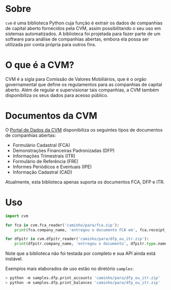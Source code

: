 # Sobre

`cvm` é uma biblioteca Python cuja função é extrair os dados de companhias de capital
aberto fornecidos pela CVM, assim possibilitando o seu uso em sistemas automatizados.
A biblioteca foi projetada para fazer parte de um software para análise de companhias
abertas, embora ela possa ser utilizada por conta própria para outros fins.

# O que é a CVM?

CVM é a sigla para Comissão de Valores Mobiliários, que é o orgão governamental que
define os regulamentos para as companhias de capital aberto. Além de regular e
supervisionar tais companhias, a CVM também disponibiliza os seus dados para
acesso público.

# Documentos da CVM

O [Portal de Dados da CVM][cvm-portal-de-dados-cia] disponibiliza os seguintes
tipos de documentos de companhias abertas:
- Formulário Cadastral (FCA)
- Demonstrações Financeiras Padronizadas (DFP)
- Informações Trimestrais (ITR)
- Formulário de Referência (FRE)
- Informes Periódicos e Eventuais (IPE)
- Informação Cadastral (CAD)

Atualmente, esta biblioteca apenas suporta os documentos FCA, DFP e ITR.

# Uso

```py
import cvm

for fca in cvm.fca_reader('caminho/para/fca.zip'):
    print(fca.company_name, 'entregou o documento FCA em', fca.receipt_date)

for dfpitr in cvm.dfpitr_reader('caminho/para/dfp_ou_itr.zip'):
    print(dfpitr.company_name, 'entregou o documento', dfpitr.type.name, 'em', dfpitr.receipt_date)
```

Note que a biblioteca não foi testada por completo e sua API ainda está instável.

Exemplos mais elaborados de uso estão no diretório `samples`:

```sh
> python -m samples.dfp.print_accounts 'caminho/para/dfp_ou_itr.zip'
> python -m samples.dfp.print_balances 'caminho/para/dfp_ou_itr.zip'
```

  [cvm-portal-de-dados-cia]: <https://dados.cvm.gov.br/dataset/?groups=companhias>